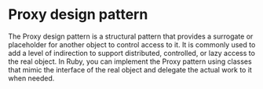 # Proxy design pattern
The Proxy design pattern is a structural pattern that provides a surrogate or placeholder for another object to control access to it. It is commonly used to add a level of indirection to support distributed, controlled, or lazy access to the real object. In Ruby, you can implement the Proxy pattern using classes that mimic the interface of the real object and delegate the actual work to it when needed.

